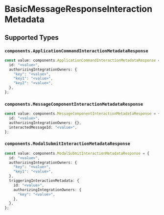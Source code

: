 # BasicMessageResponseInteractionMetadata


## Supported Types

### `components.ApplicationCommandInteractionMetadataResponse`

```typescript
const value: components.ApplicationCommandInteractionMetadataResponse = {
  id: "<value>",
  authorizingIntegrationOwners: {
    "key": "<value>",
    "key1": "<value>",
    "key2": "<value>",
  },
};
```

### `components.MessageComponentInteractionMetadataResponse`

```typescript
const value: components.MessageComponentInteractionMetadataResponse = {
  id: "<value>",
  authorizingIntegrationOwners: {},
  interactedMessageId: "<value>",
};
```

### `components.ModalSubmitInteractionMetadataResponse`

```typescript
const value: components.ModalSubmitInteractionMetadataResponse = {
  id: "<value>",
  authorizingIntegrationOwners: {
    "key": "<value>",
    "key1": "<value>",
  },
  triggeringInteractionMetadata: {
    id: "<value>",
    authorizingIntegrationOwners: {
      "key": "<value>",
    },
  },
};
```


